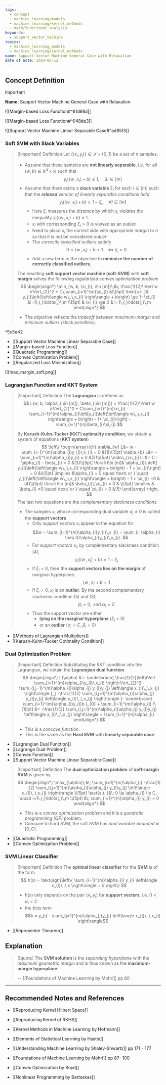 ```yaml
---
tags:
  - concept
  - machine_learning/models
  - machine_learning/kernel_methods
  - math/functional_analysis
keywords:
  - support_vector_machine
topics:
  - machine_learning_models
  - machine_learning/kernel_methods
name: Support Vector Machine General Case with Relaxation
date of note: 2024-05-12
---
```


## Concept Definition

>[!important]
>**Name**: Support Vector Machine General Case with Relaxation


![[Margin-based Loss Function#^81d98d]]

![[Margin-based Loss Function#^048de3]]

![[Support Vector Machine Linear Separable Case#^ad85f3]]

### Soft SVM with Slack Variables

>[!important] Definition
>Let $\{(x_{i}, y_{i})\} \in \mathcal{X}\times \{ 0,1 \}$ be a set of $n$ samples.
>- *Assume* that these samples are **not linearly separable**, i.e. for all $(w,b)\in \mathbb{R}^{d}\times \mathbb{R}$ such that $$y_{i}\left(\left\langle  w\,,\,x_{i} \right\rangle + b\right) \not\ge 1, \quad \exists i\in [m]$$ 
>- Assume that there exists a **slack variable** $\xi_{i}$ for each $i\in [m]$ such that the *__relaxed__ version of linearly separable conditions hold* $$y_{i}\left(\left\langle  w\,,\,x_{i} \right\rangle + b\right) \ge 1 - \xi_{i}, \quad \forall i\in [m]$$
>	- Here $\xi_{i}$ measures the *distance* by which $x_{i}$ *violates* the inequality $y_{i}\left(\left\langle  w\,,\,x_{i} \right\rangle + b\right) \ge 1.$
>	- $x_{i}$ with corresponding $\xi_{i} >0$  is viewed as an *outlier.*
>	- Need to place $x_{i}$ the correct side with *appropriate margin* to $h$ so that it is not be considered *outlier*
>	- The *correctly classified outliers* satisfy $$0 < \left\langle  w\,,\,x_{i} \right\rangle + b < 1 \quad \iff \; \xi_{i} >0$$
>	- Add a new term in the objective to **minimize the number of correctly classified outliers**.
>	  
>	  
>The resulting **soft support vector machine (soft-SVM)** with **soft margin** solves the following *regularized convex optimization problem*
>$$
>\begin{align*}
> \min_{w, b, \xi_{i}, i\in [m]}\;&\; \frac{1}{2}\lVert w \rVert_{2}^2 + C\,\sum_{i=1}^{m}\xi_{i} &\\[5pt]
>\text{s.t. }& y_{i}\left(\left\langle  w\,,\,x_{i} \right\rangle + b\right) \ge 1- \xi_{i}   &i=1\,{,}\ldots{,}\,m \\[5pt]
> & \xi_{i} \ge 0 & i=1\,{,}\ldots{,}\,m
>\end{align*}
>$$
>- The objective reflects the *tradeoff* between *maximum-margin* and *minimum outliers (slack penalties)*.

^5c5e42

 

- [[Support Vector Machine Linear Separable Case]]
- [[Margin-based Loss Function]]
- [[Quadratic Programming]]
- [[Convex Optimization Problem]]
- [[Regularized Loss Minimization]]

![[max_margin_soft.png]]

###  Lagrangian Function and KKT System

>[!important] Definition
>The **Lagrangian** is defined as
>$$
>L(w, b, \alpha_{i\in [m]}, \beta_{i\in [m]}) = \frac{1}{2}\lVert w \rVert_{2}^2 + C\sum_{i=1}^{m}\xi_{i} - \sum_{i=1}^{m}\alpha_{i}\left[y_{i}\left(\left\langle  w\,,\,x_{i} \right\rangle + b\right) - 1+ \xi_{i}\right] - \sum_{i=1}^{m}\beta_{i}\xi_{i} 
>$$
>
>By **Karush-Kuhn-Tucker (KKT) optimality condition**, we obtain a system of equations (**KKT system**)
>$$
>\left\{
>\begin{array}{cll}
>\nabla_{w} L&= w - \sum_{i=1}^{m}\alpha_{i}y_{i}\,x_{i} = 0 &(1)\\[5pt] 
>\nabla_{b} L&= -\sum_{i=1}^{m}\alpha_{i}y_{i} = 0 &(2)\\[5pt]
>\nabla_{\xi_{i}} L&= C - \alpha_{i} - \beta_{i} = 0 &(3)\\[5pt]
> \forall i\in [m]& \alpha_{i}\,\left[  y_{i}\left(\left\langle  w\,,\,x_{i} \right\rangle + b\right) - 1 + \xi_{i}\right]  = 0 &\\[5pt] 
> \implies &\alpha_{i} = 0 \quad \text{ or } \quad y_{i}\left(\left\langle  w\,,\,x_{i} \right\rangle + b\right) - 1 + \xi_{i} =0  &(4)\\[5pt] 
>\forall i\in [m]& \beta_{i}\,\xi_{i} = 0 & \\[5pt] 
> \implies & \beta_{i} =0 \quad \text{ or } \quad  \xi_{i} = 0 &(5)
>\end{array}
>\right. 
>$$
>The last two equations are the *complementary slackness conditions.*
>- The samples $x_{i}$ whose corresponding dual variable $\alpha_{i} \neq 0$ is called the **support vectors.**  
>	- Only *support vectors* $x_{i}$  appear in the equation for $$w = \sum_{i=1}^{m}\alpha_{i}y_{i}\,x_{i} = \sum_{i: \alpha_{i} \neq 0}\alpha_{i}y_{i}\,x_{i} .$$
>	- For *support vectors* $x_{i}$, by complementary slackness condition (4), $$y_{i}\left(\left\langle  w\,,\,x_{i} \right\rangle + b\right) = 1 - \xi_{i}$$
>	- If $\xi_{i}=0$, then the **support vectors lies on the margin** of marginal hyperplane. $$\left\langle  w\,,\, x \right\rangle + b = 1$$
>	- If $\xi_{i} \neq 0$, $x_{i}$ is an **outlier**. By the second complementary slackness condition (5) and (3), $$\beta_{i} = 0, \text{ and }\alpha_{i} = C$$
>	- Thus the support vector are either 
>		- **lying on the marginal hyperplane** ($\xi_{i}=0$)
>		- or an **outlier** ($\alpha_{i}= C, \; \beta_{i}=0$)

- [[Methods of Lagrangian Multipliers]]
- [[Karush-Kuhn-Tucker Optimality Condition]]

### Dual Optimization Problem

>[!important] Definition
>Substituting the KKT condition into the Lagrangian, we obtain the **Lagrangian dual function**
>$$
>\begin{align*}
>L(\alpha) &:= \underbrace{ \frac{1}{2}\left\lVert  \sum_{i=1}^{m}\alpha_{i}y_{i}\,x_{i}  \right\rVert_{2}^2 - \sum_{i,j=1}^{m}\alpha_{i}\alpha_{j} y_{i}y_{j} \left\langle  x_{i}\,,\,x_{j} \right\rangle  }_{ -\frac{1}{2} \sum_{i,j=1}^{m}\alpha_{i}\alpha_{j} y_{i}y_{j} \left\langle  x_{i}\,,\,x_{j} \right\rangle }- \underbrace{ \sum_{i=1}^{m}\alpha_{i}y_{i}b }_{0} + \sum_{i=1}^{m}\alpha_{i} \\[10pt]
>&=  -\frac{1}{2} \sum_{i,j=1}^{m}\alpha_{i}\alpha_{j} y_{i}y_{j} \left\langle  x_{i}\,,\,x_{j} \right\rangle  + \sum_{i=1}^{m}\alpha_{i}
\end{align*}
>$$
>- This is a *concave function*.
>- This is the same as the **Hard SVM** with **linearly separable case**.

- [[Lagrangian Dual Function]]
- [[Lagrange Dual Problem]]
- [[Convex Function]]
- [[Support Vector Machine Linear Separable Case]]

>[!important] Definition
>The **dual optimization problem** of **soft-margin SVM** is given by 
>$$
>\begin{align*}
> \max_{\alpha}\;&\; \sum_{i=1}^{m}\alpha_{i} -\frac{1}{2} \sum_{i,j=1}^{m}\alpha_{i}\alpha_{j} y_{i}y_{j} \left\langle  x_{i}\,,\,x_{j} \right\rangle \\[5pt]
> \text{s.t. }&\; 0 \le \alpha_{i} \le C, \quad i=1\,{,}\ldots{,}\,m \\[5pt]
> &\; \sum_{i=1}^{m}\alpha_{i} y_{i} = 0
>\end{align*}
>$$
>- This is a *convex optimization problem* and it is a *quadratic programming (QP)* problem.
>- Compare to hard SVM, the soft SVM has *dual variable bounded* in $[0,C]$.

- [[Quadratic Programming]]
- [[Convex Optimization Problem]]

### SVM Linear Classifier

>[!important] Definition
>The **optimal linear classifier** for the **SVM** is of the form
>$$
> h(x) = \text{sgn}\left\{ \sum_{i=1}^{m}\alpha_{i} y_{i} \left\langle  x_{i}\,,\,x    \right\rangle + b \right\} 
>$$
>- $h(x)$ only depends on the pair $(x_{i}, y_{i})$ for **support vectors**, i.e. $0 < \alpha_{i} < C$
>- the *bias term* $$b = y_{i} - \sum_{j=1}^{m}\alpha_{j}y_{j} \left\langle  x_{j}\,,\,x_{i}    \right\rangle$$

- [[Representer Theorem]]



## Explanation

>[!quote]
>The **SVM solution** is the *separating hyperplane* with the *maximum geometric margin* and is thus known as the **maximum-margin hyperplane**.
>
>-- [[Foundations of Machine Learning by Mohri]] pp 80



-----------
##  Recommended Notes and References

- [[Reproducing Kernel Hilbert Space]]
- [[Reproducing Kernel of RKHS]]



- [[Kernel Methods in Machine Learning by Hofmann]]
- [[Elements of Statistical Learning by Hastie]]
- [[Understanding Machine Learning by Shalev-Shwartz]] pp 171 - 177
- [[Foundations of Machine Learning by Mohri]] pp 87- 100

- [[Convex Optimization by Boyd]]
- [[Nonlinear Programming by Bertsekas]]